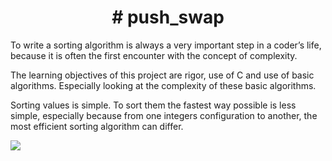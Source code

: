 <h1 align="center"># push_swap</h1>


To write a sorting algorithm is always a very important step in a coder’s life, because it
is often the first encounter with the concept of complexity.

The learning objectives of this project are rigor, use of C and use of basic algorithms.
Especially looking at the complexity of these basic algorithms.

Sorting values is simple. To sort them the fastest way possible is less simple, especially
because from one integers configuration to another, the most efficient sorting algorithm
can differ.


![](push_swapper.gif)
